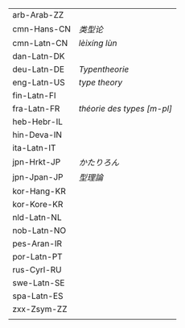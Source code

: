 | | |
|-|-|
| arb-Arab-ZZ |  |
| cmn-Hans-CN | _类型论_ |
| cmn-Latn-CN | _lèixíng lùn_ |
| dan-Latn-DK |  |
| deu-Latn-DE | _Typentheorie_ |
| eng-Latn-US | _type theory_ |
| fin-Latn-FI |  |
| fra-Latn-FR | _théorie des types [m-pl]_ |
| heb-Hebr-IL |  |
| hin-Deva-IN |  |
| ita-Latn-IT |  |
| jpn-Hrkt-JP | _かたりろん_ |
| jpn-Jpan-JP | _型理論_ |
| kor-Hang-KR |  |
| kor-Kore-KR |  |
| nld-Latn-NL |  |
| nob-Latn-NO |  |
| pes-Aran-IR |  |
| por-Latn-PT |  |
| rus-Cyrl-RU |  |
| swe-Latn-SE |  |
| spa-Latn-ES |  |
| zxx-Zsym-ZZ |  |
|  |  |
